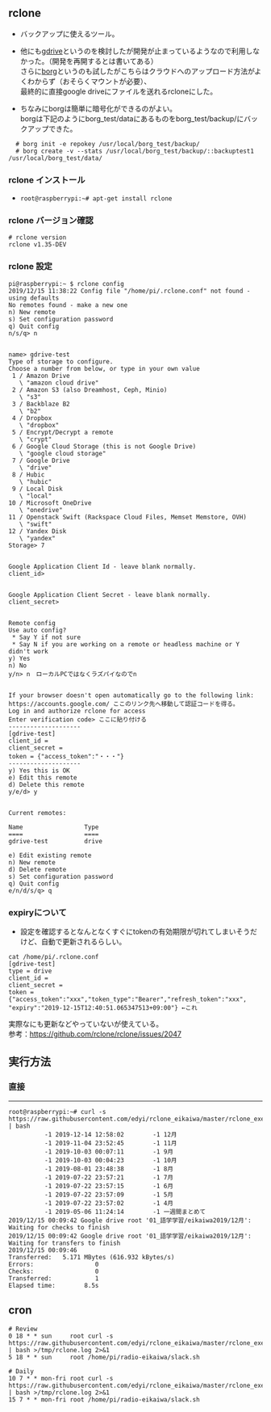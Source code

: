 ## rclone
- バックアップに使えるツール。
- 他にも[gdrive](https://github.com/gdrive-org/gdrive)というのを検討したが開発が止まっているようなので利用しなかった。（開発を再開するとは書いてある）  
さらに[borg](https://github.com/borgbackup/borg)というのも試したがこちらはクラウドへのアップロード方法がよくわからず（おそらくマウントが必要）、  
最終的に直接google driveにファイルを送れるrcloneにした。  


- ちなみにborgは簡単に暗号化ができるのがよい。  
borgは下記のようにborg_test/dataにあるものをborg_test/backup/にバックアップできた。
```
  # borg init -e repokey /usr/local/borg_test/backup/
  # borg create -v --stats /usr/local/borg_test/backup/::backuptest1 /usr/local/borg_test/data/
```

### rclone インストール
- `root@raspberrypi:~# apt-get install rclone`

### rclone バージョン確認
```
# rclone version
rclone v1.35-DEV
```

### rclone 設定
```
pi@raspberrypi:~ $ rclone config
2019/12/15 11:38:22 Config file "/home/pi/.rclone.conf" not found - using defaults
No remotes found - make a new one
n) New remote
s) Set configuration password
q) Quit config
n/s/q> n


name> gdrive-test
Type of storage to configure.
Choose a number from below, or type in your own value
 1 / Amazon Drive
   \ "amazon cloud drive"
 2 / Amazon S3 (also Dreamhost, Ceph, Minio)
   \ "s3"
 3 / Backblaze B2
   \ "b2"
 4 / Dropbox
   \ "dropbox"
 5 / Encrypt/Decrypt a remote
   \ "crypt"
 6 / Google Cloud Storage (this is not Google Drive)
   \ "google cloud storage"
 7 / Google Drive
   \ "drive"
 8 / Hubic
   \ "hubic"
 9 / Local Disk
   \ "local"
10 / Microsoft OneDrive
   \ "onedrive"
11 / Openstack Swift (Rackspace Cloud Files, Memset Memstore, OVH)
   \ "swift"
12 / Yandex Disk
   \ "yandex"
Storage> 7


Google Application Client Id - leave blank normally.
client_id>


Google Application Client Secret - leave blank normally.
client_secret>


Remote config
Use auto config?
 * Say Y if not sure
 * Say N if you are working on a remote or headless machine or Y didn't work
y) Yes
n) No
y/n> n　ローカルPCではなくラズパイなのでn


If your browser doesn't open automatically go to the following link: https://accounts.google.com/ ここのリンク先へ移動して認証コードを得る。
Log in and authorize rclone for access
Enter verification code> ここに貼り付ける
--------------------
[gdrive-test]
client_id =
client_secret =
token = {"access_token":"・・・"}
--------------------
y) Yes this is OK
e) Edit this remote
d) Delete this remote
y/e/d> y


Current remotes:

Name                 Type
====                 ====
gdrive-test          drive

e) Edit existing remote
n) New remote
d) Delete remote
s) Set configuration password
q) Quit config
e/n/d/s/q> q
```


### expiryについて
- 設定を確認するとなんとなくすぐにtokenの有効期限が切れてしまいそうだけど、自動で更新されるらしい。
```
cat /home/pi/.rclone.conf
[gdrive-test]
type = drive
client_id =
client_secret =
token = {"access_token":"xxx","token_type":"Bearer","refresh_token":"xxx",
"expiry":"2019-12-15T12:40:51.065347513+09:00"} ←これ
```
実際なにも更新などやっていないが使えている。  
参考：https://github.com/rclone/rclone/issues/2047


## 実行方法
### 直接
----
```
root@raspberrypi:~# curl -s https://raw.githubusercontent.com/edyi/rclone_eikaiwa/master/rclone_exec.sh | bash
          -1 2019-12-14 12:58:02        -1 12月
          -1 2019-11-04 23:52:45        -1 11月
          -1 2019-10-03 00:07:11        -1 9月
          -1 2019-10-03 00:04:23        -1 10月
          -1 2019-08-01 23:48:38        -1 8月
          -1 2019-07-22 23:57:21        -1 7月
          -1 2019-07-22 23:57:15        -1 6月
          -1 2019-07-22 23:57:09        -1 5月
          -1 2019-07-22 23:57:02        -1 4月
          -1 2019-05-06 11:24:14        -1 一週間まとめて
2019/12/15 00:09:42 Google drive root '01_語学学習/eikaiwa2019/12月': Waiting for checks to finish
2019/12/15 00:09:42 Google drive root '01_語学学習/eikaiwa2019/12月': Waiting for transfers to finish
2019/12/15 00:09:46
Transferred:   5.171 MBytes (616.932 kBytes/s)
Errors:                 0
Checks:                 0
Transferred:            1
Elapsed time:        8.5s
```

cron
-----
```
# Review
0 18 * * sun     root curl -s https://raw.githubusercontent.com/edyi/rclone_eikaiwa/master/rclone_exec.sh | bash >/tmp/rclone.log 2>&1
5 18 * * sun     root /home/pi/radio-eikaiwa/slack.sh

# Daily
10 7 * * mon-fri root curl -s https://raw.githubusercontent.com/edyi/rclone_eikaiwa/master/rclone_exec.sh | bash >/tmp/rclone.log 2>&1
15 7 * * mon-fri root /home/pi/radio-eikaiwa/slack.sh
```
